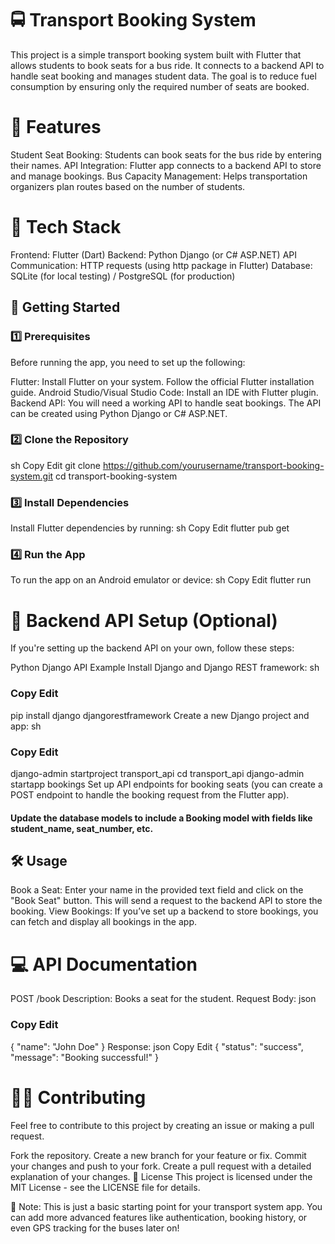 # 🚍 Transport Booking System
This project is a simple transport booking system built with Flutter that allows students to book seats for a bus ride. It connects to a backend API to handle seat booking and manages student data. The goal is to reduce fuel consumption by ensuring only the required number of seats are booked.

# 🚀 Features
Student Seat Booking: Students can book seats for the bus ride by entering their names.
API Integration: Flutter app connects to a backend API to store and manage bookings.
Bus Capacity Management: Helps transportation organizers plan routes based on the number of students.
# 📱 Tech Stack
Frontend: Flutter (Dart)
Backend: Python Django (or C# ASP.NET)
API Communication: HTTP requests (using http package in Flutter)
Database: SQLite (for local testing) / PostgreSQL (for production)
## 🔧 Getting Started
### 1️⃣ Prerequisites
Before running the app, you need to set up the following:

Flutter: Install Flutter on your system. Follow the official Flutter installation guide.
Android Studio/Visual Studio Code: Install an IDE with Flutter plugin.
Backend API: You will need a working API to handle seat bookings. The API can be created using Python Django or C# ASP.NET.
### 2️⃣ Clone the Repository
sh
Copy
Edit
git clone https://github.com/yourusername/transport-booking-system.git
cd transport-booking-system
### 3️⃣ Install Dependencies
Install Flutter dependencies by running:
sh
Copy
Edit
flutter pub get
### 4️⃣ Run the App
To run the app on an Android emulator or device:
sh
Copy
Edit
flutter run
# 🔧 Backend API Setup (Optional)
If you're setting up the backend API on your own, follow these steps:

Python Django API Example
Install Django and Django REST framework:
sh
### Copy Edit
pip install django djangorestframework
Create a new Django project and app:
sh
### Copy Edit
django-admin startproject transport_api
cd transport_api
django-admin startapp bookings
Set up API endpoints for booking seats (you can create a POST endpoint to handle the booking request from the Flutter app).

#### Update the database models to include a Booking model with fields like student_name, seat_number, etc.

## 🛠 Usage
Book a Seat: Enter your name in the provided text field and click on the "Book Seat" button. This will send a request to the backend API to store the booking.
View Bookings: If you’ve set up a backend to store bookings, you can fetch and display all bookings in the app.
# 💻 API Documentation
POST /book
Description: Books a seat for the student.
Request Body:
json
### Copy Edit
{
  "name": "John Doe"
}
Response:
json
Copy
Edit
{
  "status": "success",
  "message": "Booking successful!"
}
# 🧑‍💻 Contributing
Feel free to contribute to this project by creating an issue or making a pull request.

Fork the repository.
Create a new branch for your feature or fix.
Commit your changes and push to your fork.
Create a pull request with a detailed explanation of your changes.
📄 License
This project is licensed under the MIT License - see the LICENSE file for details.

📢 Note:
This is just a basic starting point for your transport system app. You can add more advanced features like authentication, booking history, or even GPS tracking for the buses later on!

